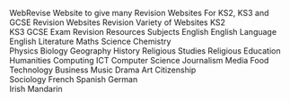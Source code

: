 WebRevise 
Website to give many Revision Websites 
For KS2, KS3 and GCSE 
Revision Websites 
Revision 
Variety of Websites 
KS2  
KS3 
GCSE 
Exam 
Revision Resources 
Subjects 
English 
English Language 
English Literature 
Maths 
Science 
Chemistry  
Physics 
Biology 
Geography 
History 
Religious Studies 
Religious Education 
Humanities 
Computing 
ICT 
Computer Science 
Journalism 
Media 
Food Technology 
Business
Music 
Drama 
Art 
Citizenship   
Sociology 
French 
Spanish 
German   
Irish 
Mandarin 
